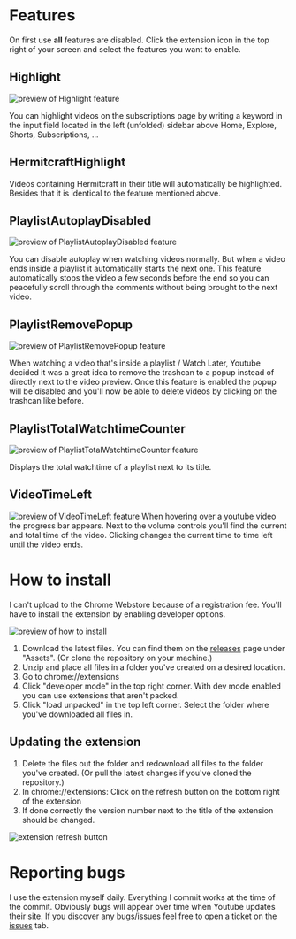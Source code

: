 # Features

On first use **all** features are disabled. Click the extension icon in the top right of your screen and select the features you want to enable.

## Highlight
![preview of Highlight feature](https://raw.githubusercontent.com/dselias/ReadmeImages/main/YTQualityofLife/Highlight-preview.gif)

You can highlight videos on the subscriptions page by writing a keyword in the input field located in the left (unfolded) sidebar above Home, Explore, Shorts, Subscriptions, ...

## HermitcraftHighlight
Videos containing Hermitcraft in their title will automatically be highlighted. Besides that it is identical to the feature mentioned above.

## PlaylistAutoplayDisabled
![preview of PlaylistAutoplayDisabled feature](https://raw.githubusercontent.com/dselias/ReadmeImages/main/YTQualityofLife/PlaylistAutoplayDisabled-preview.gif)

You can disable autoplay when watching videos normally. But when a video ends inside a playlist it automatically starts the next one. This feature automatically stops the video a few seconds before the end so you can peacefully scroll through the comments without being brought to the next video.

## PlaylistRemovePopup
![preview of PlaylistRemovePopup feature](https://raw.githubusercontent.com/dselias/ReadmeImages/main/YTQualityofLife/PlaylistRemovePopup-preview.gif)

When watching a video that's inside a playlist / Watch Later,
Youtube decided it was a great idea to remove the trashcan to a popup instead of directly next to the video preview. Once this feature is enabled the popup will be disabled and you'll now be able to delete videos by clicking on the trashcan like before.

## PlaylistTotalWatchtimeCounter
![preview of PlaylistTotalWatchtimeCounter feature](https://raw.githubusercontent.com/dselias/ReadmeImages/main/YTQualityofLife/PlaylistTotalWatchtimeCounter-preview.gif)

Displays the total watchtime of a playlist next to its title.

## VideoTimeLeft
![preview of VideoTimeLeft feature](https://raw.githubusercontent.com/dselias/ReadmeImages/main/YTQualityofLife/VideoTimeLeft-preview.gif)
When hovering over a youtube video the progress bar appears. Next to the volume controls you'll find the current and total time of the video. Clicking changes the current time to time left until the video ends.

# How to install

I can't upload to the Chrome Webstore because of a registration fee. You'll have to install the extension by enabling developer options.

![preview of how to install](https://raw.githubusercontent.com/dselias/ReadmeImages/main/YTQualityofLife/how-to-install.gif)

1. Download the latest files. You can find them on the [releases](https://github.com/dselias/YTQualityofLife/releases) page under "Assets". (Or clone the repository on your machine.)
2. Unzip and place all files in a folder you've created on a desired location.
3. Go to chrome://extensions
4. Click "developer mode" in the top right corner. With dev mode enabled you can use extensions that aren't packed.
5. Click "load unpacked" in the top left corner. Select the folder where you've downloaded all files in.

## Updating the extension
1. Delete the files out the folder and redownload all files to the folder you've created. (Or pull the latest changes if you've cloned the repository.)
2. In chrome://extensions: Click on the refresh button on the bottom right of the extension
3. If done correctly the version number next to the title of the extension should be changed.

![extension refresh button](https://raw.githubusercontent.com/dselias/ReadmeImages/main/YTQualityofLife/refresh-button.png)

# Reporting bugs
I use the extension myself daily. Everything I commit works at the time of the commit. Obviously bugs will appear over time when Youtube updates their site.
If you discover any bugs/issues feel free to open a ticket on the [issues](https://github.com/dselias/YTQualityofLife/issues) tab.

